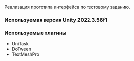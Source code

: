 Реализация прототипа интерфейса по тестовому заданию.
### Используемая версия Unity 2022.3.56f1
### Используемые плагины
- UniTask
- DoTween
- TextMeshPro
